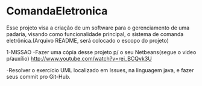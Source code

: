 ComandaEletronica
=================

Esse projeto visa a criação de um software para o gerenciamento de uma padaria, visando como funcionalidade principal, o sistema de comanda eletrônica.(Arquivo README, será colocado o escopo do projeto)

1-MISSAO
-Fazer uma cópia desse projeto p/ o seu Netbeans(segue o video p/auxílio)
http://www.youtube.com/watch?v=rei_BCQvk3U

-Resolver o exercício UML localizado em Issues, na linguagem java, e fazer seus commit pro Git-Hub.
